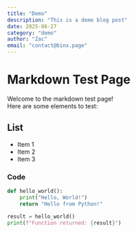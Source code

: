 ```yaml
---
title: "Demo"
description: "This is a demo blog post"
date: 2025-06-27
category: "demo"
author: "Zac"
email: "contact@binx.page"
---
```


# Markdown Test Page

Welcome to the markdown test page!  
Here are some elements to test:

## List

- Item 1
- Item 2
- Item 3

### Code

```python
def hello_world():
    print("Hello, World!")
    return "Hello from Python!"

result = hello_world()
print(f"Function returned: {result}")
```